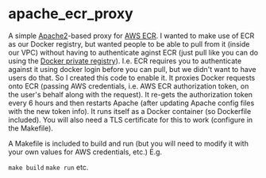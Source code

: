 # apache_ecr_proxy

A simple [Apache2](https://httpd.apache.org/)-based proxy for [AWS ECR](https://aws.amazon.com/ecr/). I wanted to make use of ECR as our Docker registry, but wanted people to be able to pull from it (inside our VPC) without having to authenticate aginst ECR (just pull like you can do using the [Docker private registry](https://distribution.github.io/distribution/)). I.e. ECR requires you to authenticate against it using docker login before you can pull, but we didn't want to have users do that. So I created this code to enable it. It proxies Docker requests onto ECR (passing AWS credentials, i.e. AWS ECR authorization token, on the user's behalf along with the request). It re-gets the authorization token every 6 hours and then restarts Apache (after updating Apache config files with the new token info). It runs itself as a Docker container (so Dockerfile included). You will also need a TLS certificate for this to work (configure in the Makefile).

A Makefile is included to build and run (but you will need to modify it with your own values for AWS credentials, etc.) E.g.

`make build`
`make run`
etc.
